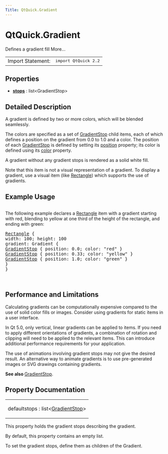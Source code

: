 ```yaml
---
Title: QtQuick.Gradient
---
```


# QtQuick.Gradient

<span class="subtitle"></span>
<!-- $$$Gradient-brief -->
<p>Defines a gradient fill More...</p>
<!-- @@@Gradient -->
<table class="alignedsummary">
<tr><td class="memItemLeft rightAlign topAlign"> Import Statement:</td><td class="memItemRight bottomAlign"> </b><tt>import QtQuick 2.2</tt></td></tr></table><ul>
</ul>
<h2>Properties</h2>
<ul>
<li class="fn"><b><b><a href="#stops-prop">stops</a></b></b> : list&lt;GradientStop&gt;</li>
</ul>
<!-- $$$Gradient-description -->
<h2>Detailed Description</h2>
<p>A gradient is defined by two or more colors, which will be blended seamlessly.</p>
<p>The colors are specified as a set of <a href="QtQuick.GradientStop.md">GradientStop</a> child items, each of which defines a position on the gradient from 0.0 to 1.0 and a color. The position of each <a href="QtQuick.GradientStop.md">GradientStop</a> is defined by setting its <a href="QtQuick.GradientStop.md#position-prop">position</a> property; its color is defined using its <a href="QtQuick.GradientStop.md#color-prop">color</a> property.</p>
<p>A gradient without any gradient stops is rendered as a solid white fill.</p>
<p>Note that this item is not a visual representation of a gradient. To display a gradient, use a visual item (like <a href="QtQuick.Rectangle.md">Rectangle</a>) which supports the use of gradients.</p>
<h2>Example Usage</h2>
<p><img src="https://developer.ubuntu.com/static/devportal_uploaded/eedc6bff-36ac-4999-a6ad-666b8746db5b-../QtQuick.Gradient/images/qml-gradient.png" alt="" /></p>
<p>The following example declares a <a href="QtQuick.Rectangle.md">Rectangle</a> item with a gradient starting with red, blending to yellow at one third of the height of the rectangle, and ending with green:</p>
<pre class="qml"><span class="type"><a href="QtQuick.Rectangle.md">Rectangle</a></span> {
<span class="name">width</span>: <span class="number">100</span>; <span class="name">height</span>: <span class="number">100</span>
<span class="name">gradient</span>: <span class="name">Gradient</span> {
<span class="type"><a href="QtQuick.GradientStop.md">GradientStop</a></span> { <span class="name">position</span>: <span class="number">0.0</span>; <span class="name">color</span>: <span class="string">&quot;red&quot;</span> }
<span class="type"><a href="QtQuick.GradientStop.md">GradientStop</a></span> { <span class="name">position</span>: <span class="number">0.33</span>; <span class="name">color</span>: <span class="string">&quot;yellow&quot;</span> }
<span class="type"><a href="QtQuick.GradientStop.md">GradientStop</a></span> { <span class="name">position</span>: <span class="number">1.0</span>; <span class="name">color</span>: <span class="string">&quot;green&quot;</span> }
}
}</pre>
<br style="clear: both" />
<h2>Performance and Limitations</h2>
<p>Calculating gradients can be computationally expensive compared to the use of solid color fills or images. Consider using gradients for static items in a user interface.</p>
<p>In Qt 5.0, only vertical, linear gradients can be applied to items. If you need to apply different orientations of gradients, a combination of rotation and clipping will need to be applied to the relevant items. This can introduce additional performance requirements for your application.</p>
<p>The use of animations involving gradient stops may not give the desired result. An alternative way to animate gradients is to use pre-generated images or SVG drawings containing gradients.</p>
<p><b>See also </b><a href="QtQuick.GradientStop.md">GradientStop</a>.</p>
<!-- @@@Gradient -->
<h2>Property Documentation</h2>
<!-- $$$stops -->
<table class="qmlname"><tr valign="top"><td class="tblQmlPropNode"><p><span class="qmldefault">default</span><span class="name">stops</span> : <span class="type">list</span>&lt;<span class="type"><a href="QtQuick.GradientStop.md">GradientStop</a></span>&gt;</p></td></tr></table><p>This property holds the gradient stops describing the gradient.</p>
<p>By default, this property contains an empty list.</p>
<p>To set the gradient stops, define them as children of the Gradient.</p>
<!-- @@@stops -->
<br/>

